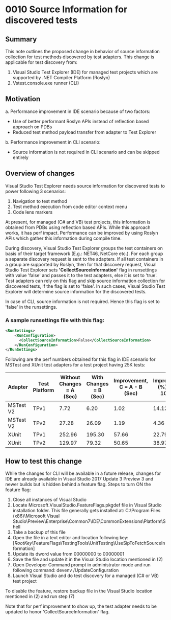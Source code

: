 # 0010 Source Information for discovered tests

## Summary
This note outlines the proposed change in behavior of source information collection for test methods discovered by test adapters.
This change is applicable for test discovery from:
1. Visual Studio Test Explorer (IDE) for managed test projects which are supported by .NET Compiler Platform (Roslyn)
2. Vstest.console.exe runner (CLI) 

## Motivation
a. Performance improvement in IDE scenario because of two factors:
* Use of better performant Roslyn APIs instead of reflection based approach on PDBs
* Reduced test method payload transfer from adapter to Test Explorer

b. Performance improvement in CLI scenario:
* Source information is not required in CLI scenario and can be skipped entirely

## Overview of changes
Visual Studio Test Explorer needs source information for discovered tests to power following 3 scenarios:
1. Navigation to test method
2. Test method execution from code editor context menu
3. Code lens markers

At present, for managed (C# and VB) test projects, this information is obtained from PDBs using reflection based APIs. While this approach works, it has perf impact.
Performance can be improved by using Roslyn APIs which gather this information during compile time.

During discovery, Visual Studio Test Explorer groups the test containers on basis of their target framework (E.g.: NET46, NetCore etc.). 
For each group a separate discovery request is sent to the adapters. 
If all test containers in a group are supported by Roslyn, then for that discovery request, Visual Studio Test Explorer sets **'CollectSourceInformation'** flag in 
runsettings with value 'false' and passes it to the test adapters, else it is set to 'true'.
Test adapters can rely on this flag and skip source information collection for discovered tests, if the flag is set to 'false'. In such cases, Visual Studio Test Explorer
will determine source information for the discovered tests.

In case of CLI, source information is not required. Hence this flag is set to 'false' in the runsettings.

### A sample runsettings file with this flag:
```xml
<RunSettings>
    <RunConfiguration>
      <CollectSourceInformation>False</CollectSourceInformation>
    </RunConfiguration>
</RunSettings>
```

Following are the perf numbers obtained for this flag in IDE scenario for MSTest and XUnit test adapters for a test project having 25K tests:

| Adapter         | Test Platform | Without Changes = A (Sec) | With Changes = B (Sec) | Improvement, C = A - B (Sec) | Improvement (%) = C * 100 / A |
|-----------------|---------------|---------------------------|------------------------|------------------------------|-------------------------------|
| MSTest V2       | TPv1          |   7.72                    |   6.20                 |  1.02                        | 14.12                         |
| MSTest V2       | TPv2          |  27.28                    |  26.09                 |  1.19                        |  4.36                         |
| XUnit           | TPv1          | 252.96                    | 195.30                 | 57.66                        | 22.79                         |
| XUnit           | TPv2          | 129.97                    |  79.32                 | 50.65                        | 38.97                         |


## How to test this change
While the changes for CLI will be available in a future release, changes for IDE are already available in Visual Studio 2017 Update 3 Preview 3 and newer builds but is hidden behind a feature flag.
Steps to turn ON the feature flag:
1. Close all instances of Visual Studio
2. Locate Microsoft.VisualStudio.FeatureFlags.pkgdef file in Visual Studio installation folder. This file generally gets installed at:
C:\Program Files (x86)\Microsoft Visual Studio\Preview\Enterprise\Common7\IDE\CommonExtensions\Platform\Shell
3. Take a backup of this file
4. Open the file in a text editor and location following key:
[$RootKey$\FeatureFlags\TestingTools\UnitTesting\UseSipToFetchSourceInformation]
5. Update its dword value from 00000000 to 00000001
6. Save the file and update it in the Visual Studio location mentioned in (2)
7. Open Developer Command prompt in administrator mode and run following command:
   devenv /UpdateConfiguration
8. Launch Visual Studio and do test discovery for a managed (C# or VB) test project

To disable the feature, restore backup file in the Visual Studio location mentioned in (2) and run step (7)

Note that for perf improvement to show up, the test adapter needs to be updated to honor 'CollectSourceInformation' flag.